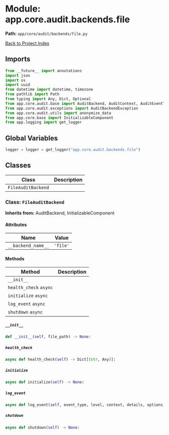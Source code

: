 # Module: app.core.audit.backends.file

**Path:** `app/core/audit/backends/file.py`

[Back to Project Index](../../../../../index.md)

## Imports
```python
from __future__ import annotations
import json
import os
import uuid
from datetime import datetime, timezone
from pathlib import Path
from typing import Any, Dict, Optional
from app.core.audit.base import AuditBackend, AuditContext, AuditEventType, AuditLogLevel, AuditOptions
from app.core.audit.exceptions import AuditBackendException
from app.core.audit.utils import anonymize_data
from app.core.base import InitializableComponent
from app.logging import get_logger
```

## Global Variables
```python
logger = logger = get_logger("app.core.audit.backends.file")
```

## Classes

| Class | Description |
| --- | --- |
| `FileAuditBackend` |  |

### Class: `FileAuditBackend`
**Inherits from:** AuditBackend, InitializableComponent

#### Attributes

| Name | Value |
| --- | --- |
| `__backend_name__` | `'file'` |

#### Methods

| Method | Description |
| --- | --- |
| `__init__` |  |
| `health_check` `async` |  |
| `initialize` `async` |  |
| `log_event` `async` |  |
| `shutdown` `async` |  |

##### `__init__`
```python
def __init__(self, file_path) -> None:
```

##### `health_check`
```python
async def health_check(self) -> Dict[(str, Any)]:
```

##### `initialize`
```python
async def initialize(self) -> None:
```

##### `log_event`
```python
async def log_event(self, event_type, level, context, details, options) -> str:
```

##### `shutdown`
```python
async def shutdown(self) -> None:
```
